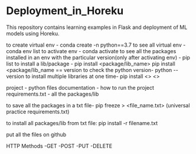 # Deployment_in_Horeku
This repository contains learning examples in Flask and deployment of ML models using Horeku.

to create virtual env - conda create -n <name> python==3.7
to see all virtual env - conda env list
to activate env - conda activate <env name>
to see all the packages installed in an env with the particular version(only after activating env) - pip list
to install a lib/package - pip install <package/lib_name>
                           pip install <package/lib_name == version
to check the python version- python -- version
to install multiple libraries at one time- pip install <> <>

project - python files
documentation - how to run the project 
requirements.txt - all the packages/lib

to save all the packages in a txt file- pip freeze > <file_name.txt> (universal practice requirements.txt)

to install all packages/lib from txt file: pip install -r filename.txt

put all the files on github

HTTP Methods
-GET
-POST
-PUT
-DELETE
